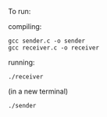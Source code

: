 To run:

compiling:

    gcc sender.c -o sender
    gcc receiver.c -o receiver



running:

    ./receiver


(in a new terminal)

    ./sender
